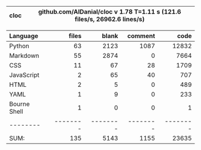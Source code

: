 cloc|github.com/AlDanial/cloc v 1.78  T=1.11 s (121.6 files/s, 26962.6 lines/s)
--- | ---

Language|files|blank|comment|code
:-------|-------:|-------:|-------:|-------:
Python|63|2123|1087|12832
Markdown|55|2874|0|7664
CSS|11|67|28|1709
JavaScript|2|65|40|707
HTML|2|5|0|489
YAML|1|9|0|233
Bourne Shell|1|0|0|1
--------|--------|--------|--------|--------
SUM:|135|5143|1155|23635
